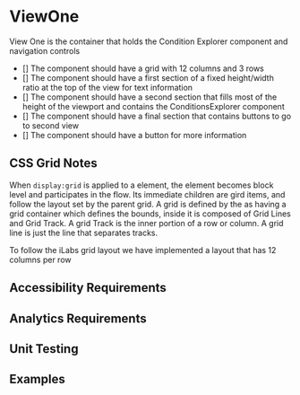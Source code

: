 # ViewOne

View One is the container that holds the Condition Explorer component and navigation controls

* [] The component should have a grid with 12 columns and 3 rows
* [] The component should have a first section of a fixed height/width ratio 
at the top of the view for text information 
* [] The component should have a second section that fills most of the height of the viewport
and contains the ConditionsExplorer component
* [] The component should have a final section that contains buttons to go to second view
* [] The component should have a button for more information

## CSS Grid Notes

When `display:grid` is applied to a element, the element becomes block level and participates in the flow.
Its immediate children are gird items, and follow the layout set by the parent grid.
A grid is defined by the as having a grid container which defines the bounds, inside it is composed of Grid Lines and Grid Track. A grid Track is the inner portion of a row or column. A grid line is just the line that separates tracks.

To follow the iLabs grid layout we have implemented a layout that has 12 columns per row

## Accessibility Requirements


## Analytics Requirements


## Unit Testing


## Examples

